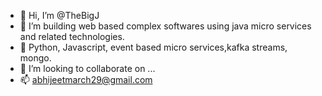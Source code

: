 - 👋 Hi, I’m @TheBigJ
- 👀 I’m building web based complex softwares using java micro services and related technologies.
- 🌱 Python, Javascript, event based micro services,kafka streams, mongo.
- 💞️ I’m looking to collaborate on ...
- 📫 abhijeetmarch29@gmail.com

<!---
TheBigJ/TheBigJ is a ✨ special ✨ repository because its `README.md` (this file) appears on your GitHub profile.
You can click the Preview link to take a look at your changes.
--->

